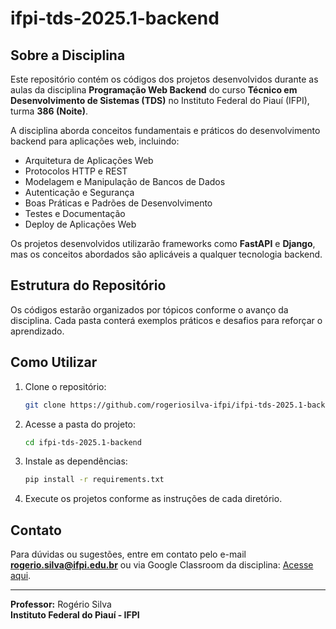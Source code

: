 # ifpi-tds-2025.1-backend

## Sobre a Disciplina
Este repositório contém os códigos dos projetos desenvolvidos durante as aulas da disciplina **Programação Web Backend** do curso **Técnico em Desenvolvimento de Sistemas (TDS)** no Instituto Federal do Piauí (IFPI), turma **386 (Noite)**.

A disciplina aborda conceitos fundamentais e práticos do desenvolvimento backend para aplicações web, incluindo:

- Arquitetura de Aplicações Web
- Protocolos HTTP e REST
- Modelagem e Manipulação de Bancos de Dados
- Autenticação e Segurança
- Boas Práticas e Padrões de Desenvolvimento
- Testes e Documentação
- Deploy de Aplicações Web

Os projetos desenvolvidos utilizarão frameworks como **FastAPI** e **Django**, mas os conceitos abordados são aplicáveis a qualquer tecnologia backend.

## Estrutura do Repositório
Os códigos estarão organizados por tópicos conforme o avanço da disciplina. Cada pasta conterá exemplos práticos e desafios para reforçar o aprendizado.

## Como Utilizar
1. Clone o repositório:
   ```bash
   git clone https://github.com/rogeriosilva-ifpi/ifpi-tds-2025.1-backend.git
   ```
2. Acesse a pasta do projeto:
   ```bash
   cd ifpi-tds-2025.1-backend
   ```
3. Instale as dependências:
   ```bash
   pip install -r requirements.txt
   ```
4. Execute os projetos conforme as instruções de cada diretório.

## Contato
Para dúvidas ou sugestões, entre em contato pelo e-mail **rogerio.silva@ifpi.edu.br** ou via Google Classroom da disciplina: [Acesse aqui](https://classroom.google.com/c/NzYyNDk3OTY5MzQ5).

---
**Professor:** Rogério Silva  
**Instituto Federal do Piauí - IFPI**